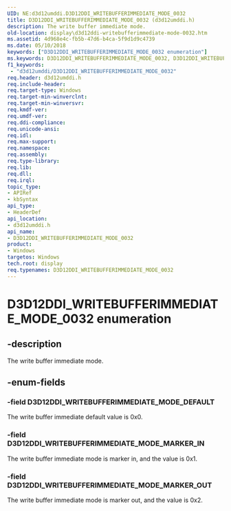 ```yaml
---
UID: NE:d3d12umddi.D3D12DDI_WRITEBUFFERIMMEDIATE_MODE_0032
title: D3D12DDI_WRITEBUFFERIMMEDIATE_MODE_0032 (d3d12umddi.h)
description: The write buffer immediate mode.
old-location: display\d3d12ddi-writebufferimmediate-mode-0032.htm
ms.assetid: 4d968e4c-fb5b-47d6-b4ca-5f9d1d9c4739
ms.date: 05/10/2018
keywords: ["D3D12DDI_WRITEBUFFERIMMEDIATE_MODE_0032 enumeration"]
ms.keywords: D3D12DDI_WRITEBUFFERIMMEDIATE_MODE_0032, D3D12DDI_WRITEBUFFERIMMEDIATE_MODE_0032 enumeration [Display Devices], D3D12DDI_WRITEBUFFERIMMEDIATE_MODE_DEFAULT, D3D12DDI_WRITEBUFFERIMMEDIATE_MODE_MARKER_IN, D3D12DDI_WRITEBUFFERIMMEDIATE_MODE_MARKER_OUT, d3d12umddi/D3D12DDI_WRITEBUFFERIMMEDIATE_MODE_0032, d3d12umddi/D3D12DDI_WRITEBUFFERIMMEDIATE_MODE_DEFAULT, d3d12umddi/D3D12DDI_WRITEBUFFERIMMEDIATE_MODE_MARKER_IN, d3d12umddi/D3D12DDI_WRITEBUFFERIMMEDIATE_MODE_MARKER_OUT, display.d3d12ddi-writebufferimmediate-mode-0032
f1_keywords:
 - "d3d12umddi/D3D12DDI_WRITEBUFFERIMMEDIATE_MODE_0032"
req.header: d3d12umddi.h
req.include-header: 
req.target-type: Windows
req.target-min-winverclnt: 
req.target-min-winversvr: 
req.kmdf-ver: 
req.umdf-ver: 
req.ddi-compliance: 
req.unicode-ansi: 
req.idl: 
req.max-support: 
req.namespace: 
req.assembly: 
req.type-library: 
req.lib: 
req.dll: 
req.irql: 
topic_type:
- APIRef
- kbSyntax
api_type:
- HeaderDef
api_location:
- d3d12umddi.h
api_name:
- D3D12DDI_WRITEBUFFERIMMEDIATE_MODE_0032
product:
- Windows
targetos: Windows
tech.root: display
req.typenames: D3D12DDI_WRITEBUFFERIMMEDIATE_MODE_0032
---
```


# D3D12DDI_WRITEBUFFERIMMEDIATE_MODE_0032 enumeration


## -description


The write buffer immediate mode.


## -enum-fields




### -field D3D12DDI_WRITEBUFFERIMMEDIATE_MODE_DEFAULT

The write buffer immediate default value is 0x0.


### -field D3D12DDI_WRITEBUFFERIMMEDIATE_MODE_MARKER_IN

The write buffer immediate mode is marker in, and the value is 0x1.


### -field D3D12DDI_WRITEBUFFERIMMEDIATE_MODE_MARKER_OUT

The write buffer immediate  mode is marker out, and the value is 0x2.

